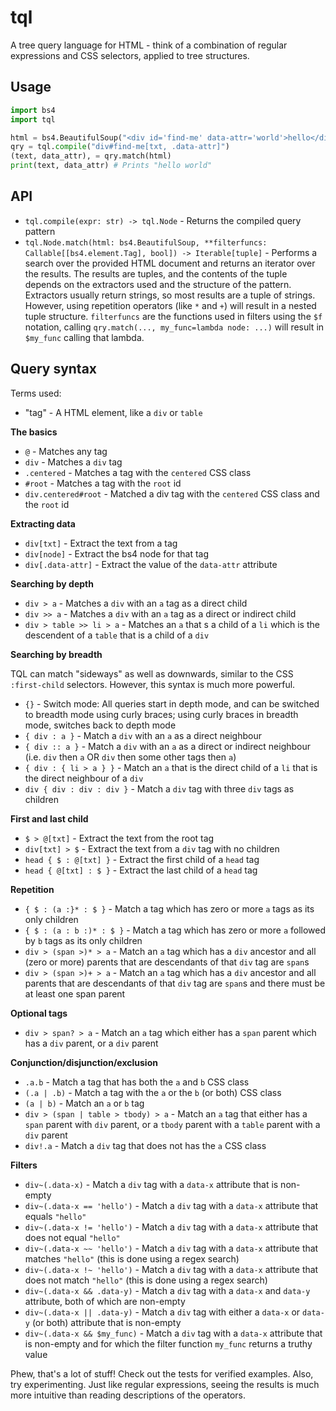 tql
===

A tree query language for HTML - think of a combination of regular expressions and CSS selectors, applied to tree structures.

Usage
-----

```py
import bs4
import tql

html = bs4.BeautifulSoup("<div id='find-me' data-attr='world'>hello</div>")
qry = tql.compile("div#find-me[txt, .data-attr]")
(text, data_attr), = qry.match(html)
print(text, data_attr) # Prints "hello world"
```

API
---

 - `tql.compile(expr: str) -> tql.Node` - Returns the compiled query pattern
 - `tql.Node.match(html: bs4.BeautifulSoup, **filterfuncs: Callable[[bs4.element.Tag], bool]) -> Iterable[tuple]` - Performs a search over the provided HTML document and returns an iterator over the results. The results are tuples, and the contents of the tuple depends on the extractors used and the structure of the pattern. Extractors usually return strings, so most results are a tuple of strings. However, using repetition operators (like `*` and `+`) will result in a nested tuple structure. `filterfuncs` are the functions used in filters using the `$f` notation, calling `qry.match(..., my_func=lambda node: ...)` will result in `$my_func` calling that lambda.

Query syntax
------------

Terms used:
 - "tag" - A HTML element, like a `div` or `table`

**The basics**

 - `@` - Matches any tag
 - `div` - Matches a `div` tag
 - `.centered` - Matches a tag with the `centered` CSS class
 - `#root` - Matches a tag with the `root` id
 - `div.centered#root` - Matched a div tag with the `centered` CSS class and the `root` id

**Extracting data**

 - `div[txt]` - Extract the text from a tag
 - `div[node]` - Extract the bs4 node for that tag
 - `div[.data-attr]` - Extract the value of the `data-attr` attribute

**Searching by depth**

 - `div > a` - Matches a `div` with an `a` tag as a direct child
 - `div >> a` - Matches a `div` with an `a` tag as a direct or indirect child
 - `div > table >> li > a` - Matches an `a` that s a child of a `li` which is the descendent of a `table` that is a child of a `div`

**Searching by breadth**

TQL can match "sideways" as well as downwards, similar to the CSS `:first-child` selectors. However, this syntax is much more powerful.

 - `{}` - Switch mode: All queries start in depth mode, and can be switched to breadth mode using curly braces; using curly braces in breadth mode, switches back to depth mode
 - `{ div : a }` - Match a `div` with an `a` as a direct neighbour
 - `{ div :: a }` - Match a `div` with an `a` as a direct or indirect neighbour (i.e. `div` then `a` OR `div` then some other tags then `a`)
 - `{ div : { li > a } }` - Match an `a` that is the direct child of a `li` that is the direct neighbour of a `div`
 - `div { div : div : div }` - Match a `div` tag with three `div` tags as children

**First and last child**

 - `$ > @[txt]` - Extract the text from the root tag
 - `div[txt] > $` - Extract the text from a `div` tag with no children
 - `head { $ : @[txt] }` - Extract the first child of a `head` tag
 - `head { @[txt] : $ }` - Extract the last child of a `head` tag

**Repetition**

 - `{ $ : (a :}* : $ }` - Match a tag which has zero or more `a` tags as its only children
 - `{ $ : (a : b :)* : $ }` - Match a tag which has zero or more `a` followed by `b` tags as its only children
 - `div > (span >)* > a` - Match an `a` tag which has a `div` ancestor and all (zero or more) parents that are descendants of that `div` tag are `span`s
 - `div > (span >)+ > a` - Match an `a` tag which has a `div` ancestor and all parents that are descendants of that `div` tag are `span`s and there must be at least one span parent

**Optional tags**

 - `div > span? > a` - Match an `a` tag which either has a `span` parent which has a `div` parent, or a `div` parent

**Conjunction/disjunction/exclusion**

 - `.a.b` - Match a tag that has both the `a` and `b` CSS class
 - `(.a | .b)` - Match a tag with the `a` or the `b` (or both) CSS class
 - `(a | b)` - Match an `a` or `b` tag
 - `div > (span | table > tbody) > a` - Match an `a` tag that either has a `span` parent with `div` parent, or a `tbody` parent with a `table` parent with a `div` parent
 - `div!.a` - Match a `div` tag that does not has the `a` CSS class

**Filters**

 - `div~(.data-x)` - Match a `div` tag with a `data-x` attribute that is non-empty
 - `div~(.data-x == 'hello')` - Match a `div` tag with a `data-x` attribute that equals `"hello"`
 - `div~(.data-x != 'hello')` - Match a `div` tag with a `data-x` attribute that does not equal `"hello"`
 - `div~(.data-x ~~ 'hello')` - Match a `div` tag with a `data-x` attribute that matches `"hello"` (this is done using a regex search)
 - `div~(.data-x !~ 'hello')` - Match a `div` tag with a `data-x` attribute that does not match `"hello"` (this is done using a regex search)
 - `div~(.data-x && .data-y)` - Match a `div` tag with a `data-x` and `data-y` attribute, both of which are non-empty
 - `div~(.data-x || .data-y)` - Match a `div` tag with either a `data-x` or `data-y` (or both) attribute that is non-empty
 - `div~(.data-x && $my_func)` - Match a `div` tag with a `data-x` attribute that is non-empty and for which the filter function `my_func` returns a truthy value


Phew, that's a lot of stuff! Check out the tests for verified examples. Also, try experimenting. Just like regular expressions, seeing the results is much more intuitive than reading descriptions of the operators.
